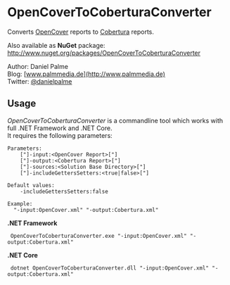 # OpenCoverToCoberturaConverter

Converts [OpenCover](https://github.com/sawilde/OpenCover) reports to [Cobertura](http://cobertura.sourceforge.net) reports.

Also available as **NuGet** package: http://www.nuget.org/packages/OpenCoverToCoberturaConverter

Author: Daniel Palme  
Blog: [www.palmmedia.de](http://www.palmmedia.de)  
Twitter: [@danielpalme](http://twitter.com/danielpalme)


## Usage
*OpenCoverToCoberturaConverter* is a commandline tool which works with full .NET Framework and .NET Core.  
It requires the following parameters:

```
Parameters:
    ["]-input:<OpenCover Report>["]
    ["]-output:<Cobertura Report>["]
    ["]-sources:<Solution Base Directory>["]
    ["]-includeGettersSetters:<true|false>["]

Default values:
    -includeGettersSetters:false

Example:
  "-input:OpenCover.xml" "-output:Cobertura.xml"
```

**.NET Framework**
```
 OpenCoverToCoberturaConverter.exe "-input:OpenCover.xml" "-output:Cobertura.xml"
```

**.NET Core**
```
 dotnet OpenCoverToCoberturaConverter.dll "-input:OpenCover.xml" "-output:Cobertura.xml"
```